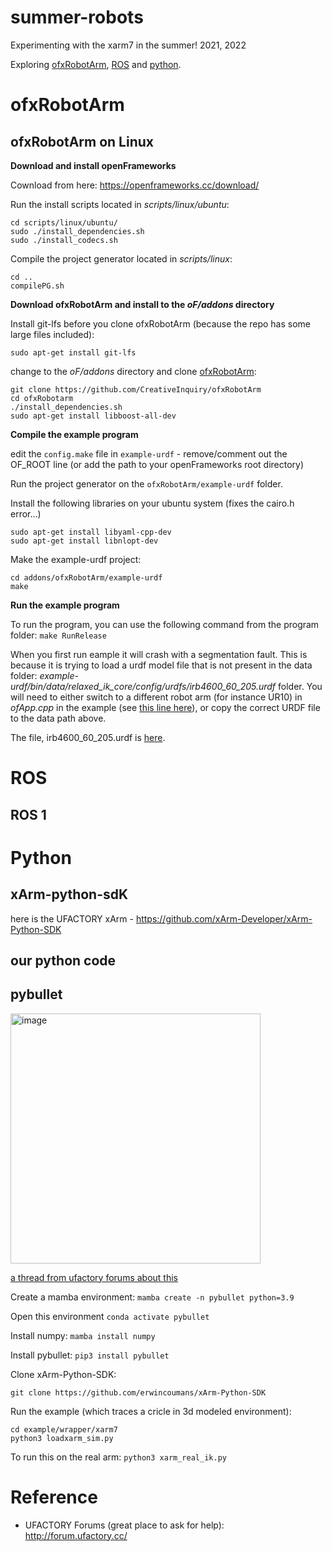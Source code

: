 # summer-robots

Experimenting with the xarm7 in the summer! 2021, 2022

Exploring [ofxRobotArm](#ofxrobotarm), [ROS](#ros) and [python](#python).


# ofxRobotArm

## ofxRobotArm on Linux

__Download and install openFrameworks__

Cownload from here: https://openframeworks.cc/download/

Run the install scripts located in _scripts/linux/ubuntu_:

```
cd scripts/linux/ubuntu/
sudo ./install_dependencies.sh
sudo ./install_codecs.sh
```

Compile the project generator located in _scripts/linux_:

```
cd ..
compilePG.sh
```

__Download ofxRobotArm and install to the _oF/addons_ directory__

Install git-lfs before you clone ofxRobotArm (because the repo has some large files included):
```
sudo apt-get install git-lfs
```

change to the _oF/addons_ directory and clone [ofxRobotArm](https://github.com/CreativeInquiry/ofxRobotArm):
```
git clone https://github.com/CreativeInquiry/ofxRobotArm
cd ofxRobotarm
./install_dependencies.sh
sudo apt-get install libboost-all-dev
```

__Compile the example program__

edit the `config.make` file in `example-urdf` - remove/comment out the OF_ROOT line (or add the path to your openFrameworks root directory)

Run the project generator on the `ofxRobotArm/example-urdf` folder.

Install the following libraries on your ubuntu system (fixes the cairo.h error…)
```
sudo apt-get install libyaml-cpp-dev
sudo apt-get install libnlopt-dev
```

Make the example-urdf project:
```
cd addons/ofxRobotArm/example-urdf
make
```

__Run the example program__

To run the program, you can use the following command from the program folder:
```make RunRelease```

When you first run eample it will crash with a segmentation fault. This is because it is trying to load a urdf model file that is not present in the data folder: _example-urdf/bin/data/relaxed_ik_core/config/urdfs/irb4600_60_205.urdf_ folder. You will need to either switch to a different robot arm (for instance UR10) in _ofApp.cpp_ in the example (see [this line here](https://github.com/CreativeInquiry/ofxRobotArm/blob/ef7bff0111d5271cac52c5c30a93675a658ed035/example-urdf/src/ofApp.cpp#L10)), or copy the correct URDF file to the data path above. 

The file, irb4600_60_205.urdf is [here](https://github.com/CreativeInquiry/ofxRobotArm/blob/beta.1/data/relaxed_ik_core/config/urdfs/irb4600_60_205.urdf).

# ROS

## ROS 1

# Python

## xArm-python-sdK
here is the UFACTORY xArm - https://github.com/xArm-Developer/xArm-Python-SDK

## our python code

## pybullet

<img width="400" alt="image" src="https://user-images.githubusercontent.com/1598545/171915352-566fb972-045a-4b04-8016-76c592f33d28.png">

[a thread from ufactory forums about this](https://forum.ufactory.cc/t/smoother-linear-motion-with-xarm-7-leap-motion/2285/9)


Create a mamba environment: 
```mamba create -n pybullet python=3.9```

Open this environment
```conda activate pybullet```

Install numpy: 
```mamba install numpy```

Install pybullet:
```pip3 install pybullet```

Clone xArm-Python-SDK:
```
git clone https://github.com/erwincoumans/xArm-Python-SDK
```

Run the example (which traces a cricle in 3d modeled environment): 
```
cd example/wrapper/xarm7
python3 loadxarm_sim.py
```

To run this on the real arm: 
```python3 xarm_real_ik.py```

# Reference
- UFACTORY Forums (great place to ask for help): http://forum.ufactory.cc/
